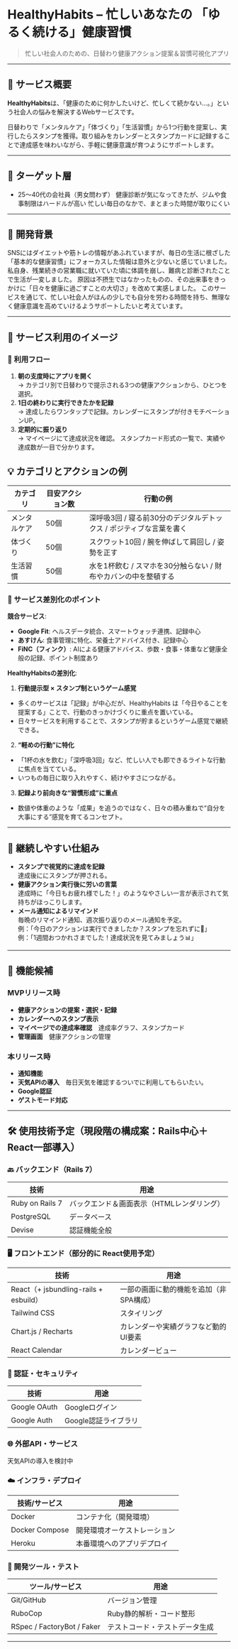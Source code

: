 # **HealthyHabits** – 忙しいあなたの 「ゆるく続ける」健康習慣

> 忙しい社会人のための、日替わり健康アクション提案＆習慣可視化アプリ

---

## 📌 サービス概要

**HealthyHabits**は、「健康のために何かしたいけど、忙しくて続かない…。」という社会人の悩みを解決するWebサービスです。

日替わりで「メンタルケア」「体づくり」「生活習慣」から1つ行動を提案し、実行したらスタンプを獲得。取り組みをカレンダーとスタンプカードに記録することで達成感を味わいながら、手軽に健康意識が育つようにサポートします。

---

## 🎯 ターゲット層

- 25〜40代の会社員（男女問わず）
健康診断が気になってきたが、ジムや食事制限はハードルが高い
忙しい毎日のなかで、まとまった時間が取りにくい

---

## 🌱 開発背景

SNSにはダイエットや筋トレの情報があふれていますが、毎日の生活に根ざした「基本的な健康習慣」にフォーカスした情報は意外と少ないと感じていました。
私自身、残業続きの営業職に就いていた頃に体調を崩し、難病と診断されたことで生活が一変しました。
原因は不摂生ではなかったものの、その出来事をきっかけに「日々を健康に過ごすことの大切さ」を改めて実感しました。
このサービスを通じて、忙しい社会人がほんの少しでも自分を労わる時間を持ち、無理なく健康意識を高めていけるようサポートしたいと考えています。

---

## 🧭 サービス利用のイメージ

### 🔁 利用フロー

1. **朝の支度時にアプリを開く**  
  → カテゴリ別で日替わりで提示される3つの健康アクションから、ひとつを選択。
2. **1日の終わりに実行できたかを記録**  
  → 達成したらワンタップで記録。カレンダーにスタンプが付きモチベーションUP。
3. **定期的に振り返り**  
  → マイページにて達成状況を確認。
    スタンプカード形式の一覧で、実績や達成数が一目で分かります。

## 💡 カテゴリとアクションの例

| カテゴリ | 目安アクション数 | 行動の例 |
| --- | --- | --- |
| メンタルケア | 50個 | 深呼吸3回 / 寝る前30分のデジタルデトックス / ポジティブな言葉を書く |
| 体づくり | 50個 | スクワット10回 / 腕を伸ばして肩回し / 姿勢を正す |
| 生活習慣 | 50個 | 水を1杯飲む / スマホを30分触らない / 財布やカバンの中を整頓する |

### 🥇 サービス差別化のポイント

**競合サービス**:

- **Google Fit**: ヘルスデータ統合、スマートウォッチ連携、記録中心
- **あすけん**: 食事管理に特化、栄養士アドバイス付き、記録中心
- **FiNC（フィンク）**: AIによる健康アドバイス、歩数・食事・体重など健康全般の記録、ポイント制度あり 

**HealthyHabitsの差別化**:

1. **行動提示型 × スタンプ制というゲーム感覚**  
  - 多くのサービスは「記録」が中心だが、HealthyHabits は「今日やることを提案する」ことで、行動のきっかけづくりに重点を置いている。
  - 日々サービスを利用することで、スタンプが貯まるというゲーム感覚で継続できる。
2. **“軽めの行動”に特化**  
  - 「1杯の水を飲む」「深呼吸3回」など、忙しい人でも即できるライトな行動に焦点を当てている。
  - いつもの毎日に取り入れやすく、続けやすさにつながる。
3. **記録より前向きな“習慣形成”に重点**  
  - 数値や体重のような「成果」を追うのではなく、日々の積み重ねで“自分を大事にする”感覚を育てるコンセプト。

---

## 🧸 継続しやすい仕組み

- **スタンプで視覚的に達成を記録**  
  達成後ににスタンプが押される。 
- **健康アクション実行後に労いの言葉**  
  達成時に「今日もお疲れ様でした！」のようなやさしい一言が表示されて気持ちがほっこりします。
- **メール通知によるリマインド**  
  毎晩のリマインド通知、週次振り返りのメール通知を予定。  
  例：「今日のアクションは実行できましたか？スタンプを忘れずに🎯」  
  例：「1週間おつかれさまでした！達成状況を見てみましょう📊」  


---

## 📁 機能候補

### MVPリリース時
- **健康アクションの提案・選択・記録**
- **カレンダーへのスタンプ表示**
- **マイページでの達成率確認**　達成率グラフ、スタンプカード
- **管理画面**　健康アクションの管理

### 本リリース時
- **通知機能**　
- **天気APIの導入**　毎日天気を確認するついでに利用してもらいたい。
- **Google認証**
- **ゲストモード対応**

---

## 🛠️ 使用技術予定（現段階の構成案：Rails中心＋React一部導入）

### 🔙 バックエンド（Rails 7）

| 技術 | 用途 |
| --- | --- |
| Ruby on Rails 7 | バックエンド＆画面表示（HTMLレンダリング） |
| PostgreSQL | データベース |
| Devise | 認証機能全般 |

### 🖥️ フロントエンド（部分的に React使用予定）

| 技術 | 用途 |
| --- | --- |
| React（+ jsbundling-rails + esbuild） | 一部の画面に動的機能を追加（非SPA構成） |
| Tailwind CSS | スタイリング |
| Chart.js / Recharts | カレンダーや実績グラフなど動的UI要素 |
| React Calendar | カレンダービュー |

### 🔐 認証・セキュリティ

| 技術 | 用途 |
| --- | --- |
| Google OAuth | Googleログイン |
| Google Auth | Google認証ライブラリ |

### 🌐 外部API・サービス

天気APIの導入を検討中

### ☁️ インフラ・デプロイ

| 技術/サービス | 用途 |
|---|---|
| Docker | コンテナ化（開発環境） |
| Docker Compose | 開発環境オーケストレーション |
| Heroku | 本番環境へのアプリデプロイ |

### 🧰 開発ツール・テスト

| ツール/サービス | 用途 |
| --- | --- |
| Git/GitHub | バージョン管理 |
| RuboCop　| Ruby静的解析・コード整形 |
| RSpec / FactoryBot / Faker | テストコード・テストデータ生成 |

---

